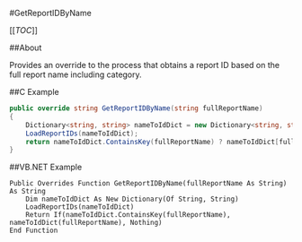 #GetReportIDByName

[[_TOC_]]

##About

Provides an override to the process that obtains a report ID based on the full report name including category.

##C Example

```csharp
public override string GetReportIDByName(string fullReportName)
{
    Dictionary<string, string> nameToIdDict = new Dictionary<string, string>();
    LoadReportIDs(nameToIdDict);
    return nameToIdDict.ContainsKey(fullReportName) ? nameToIdDict[fullReportName] : null;
}
```

##VB.NET Example

```visualbasic
Public Overrides Function GetReportIDByName(fullReportName As String) As String
    Dim nameToIdDict As New Dictionary(Of String, String)
    LoadReportIDs(nameToIdDict)
    Return If(nameToIdDict.ContainsKey(fullReportName), nameToIdDict(fullReportName), Nothing)
End Function
```